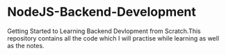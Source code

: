 # NodeJS-Backend-Development
Getting Started to Learning Backend Devlopment from Scratch.This repository contains all the code which I will practise while learning as well as the notes.
